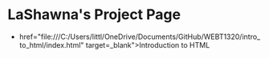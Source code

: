 # LaShawna's Project Page

<ul>
    <li><a> href="file:///C:/Users/littl/OneDrive/Documents/GitHub/WEBT1320/intro_to_html/index.html" target=_blank">Introduction to HTML</a></li>
</ul>

